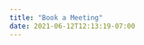 ```yaml
---
title: "Book a Meeting"
date: 2021-06-12T12:13:19-07:00
---
```


<!-- Calendly inline widget begin -->
<div class="calendly-inline-widget" data-url="https://calendly.com/gtfierro-mines" style="min-width:320px;height:700px;"></div>
<script type="text/javascript" src="https://assets.calendly.com/assets/external/widget.js" async></script>
<!-- Calendly inline widget end -->
